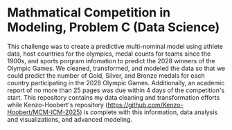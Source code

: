# Mathmatical Competition in Modeling, Problem C (Data Science)

This challenge was to create a predictive multi-nominal model using athlete data, host countries for the olympics, medal counts for teams since the 1900s, and sports porgram infomation to predict the 2028 winners of the Olympic Games. 
We cleaned, transformed, and modeled the data so that we could predict the number of Gold, Silver, and Bronze medals for each country participating in the 2028 Olympic Games. Additionally, an academic report of no more than 25 pages was due within 4 
days of the competition's start. This repository contains my data cleaning and transformation efforts while Kenzo-Hoobert's repository (https://github.com/Kenzo-Hoobert/MCM-ICM-2025) is complete with this information, data analysis and visualizations,
and advanced modeling. 
